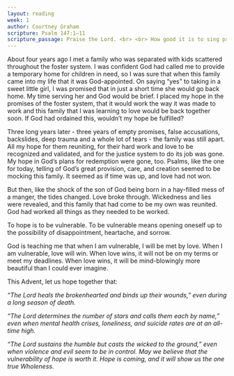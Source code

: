 ```yaml
---
layout: reading
week: 1
author: Courtney Graham
scripture: Psalm 147:1—11
scripture_passage: Praise the Lord. <br> <br> How good it is to sing praises to our God, <br> how pleasant and fitting to praise him! <br> <br> The Lord builds up Jerusalem&#59; <br> he gathers the exiles of Israel. <br> He heals the brokenhearted <br> and binds up their wounds. <br> He determines the number of the stars <br> and calls them each by name. <br> Great is our Lord and mighty in power&#59; <br> his understanding has no limit. <br> The Lord sustains the humble <br> but casts the wicked to the ground. <br> <br> Sing to the Lord with grateful praise&#59; <br> make music to our God on the harp. <br> <br> He covers the sky with clouds&#59; <br> he supplies the earth with rain <br> and makes grass grow on the hills. <br> He provides food for the cattle <br> and for the young ravens when they call. <br> <br> His pleasure is not in the strength of the horse, <br> nor his delight in the legs of the warrior&#59; <br> the Lord delights in those who fear him, <br> who put their hope in his unfailing love.
---
```


About four years ago I met a family who was separated with kids scattered throughout the foster system. I was confident God had called me to provide a temporary home for children in need, so I was sure that when this family came into my life that it was God-appointed. On saying “yes” to taking in a sweet little girl, I was promised that in just a short time she would go back home. My time serving her and God would be brief. I placed my hope in the promises of the foster system, that it would work the way it was made to work and this family that I was learning to love would be back together soon. If God had ordained this, wouldn’t my hope be fulfilled?

Three long years later - three years of empty promises, false accusations, backslides, deep trauma and a whole lot of tears - the family was still apart. All my hope for them reuniting, for their hard work and love to be recognized and validated, and for the justice system to do its job was gone. My hope in God’s plans for redemption were gone, too. Psalms, like the one for today, telling of God’s great provision, care, and creation seemed to be mocking this family. It seemed as if time was up, and love had not won.

But then, like the shock of the son of God being born in a hay-filled mess of a manger, the tides changed. Love broke through. Wickedness and lies were revealed, and this family that had come to be my own was reunited. God had worked all things as they needed to be worked.

To hope is to be vulnerable. To be vulnerable means opening oneself up to the possibility of disappointment, heartache, and sorrow.

God is teaching me that when I am vulnerable, I will be met by love. When I am vulnerable, love will win. When love wins, it will not be on my terms or meet my deadlines. When love wins, it will be mind-blowingly more beautiful than I could ever imagine.

This Advent, let us hope together that:

<i>“The Lord heals the brokenhearted and binds up their wounds,” even during a long season of death.</i>

<i>“The Lord determines the number of stars and calls them each by name,” even when mental health crises, loneliness, and suicide rates are at an all-time high.</i>

<i>“The Lord sustains the humble but casts the wicked to the ground,” even when violence and evil seem to be in control. 
May we believe that the vulnerability of hope is worth it. Hope is coming, and it will show us the one true Wholeness.</i>

